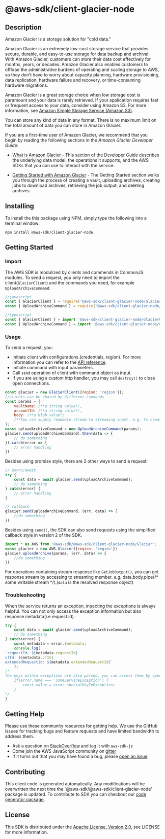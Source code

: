 # @aws-sdk/client-glacier-node

## Description

<p>Amazon Glacier is a storage solution for "cold data."</p> <p>Amazon Glacier is an extremely low-cost storage service that provides secure, durable, and easy-to-use storage for data backup and archival. With Amazon Glacier, customers can store their data cost effectively for months, years, or decades. Amazon Glacier also enables customers to offload the administrative burdens of operating and scaling storage to AWS, so they don't have to worry about capacity planning, hardware provisioning, data replication, hardware failure and recovery, or time-consuming hardware migrations.</p> <p>Amazon Glacier is a great storage choice when low storage cost is paramount and your data is rarely retrieved. If your application requires fast or frequent access to your data, consider using Amazon S3. For more information, see <a href="http://aws.amazon.com/s3/">Amazon Simple Storage Service (Amazon S3)</a>.</p> <p>You can store any kind of data in any format. There is no maximum limit on the total amount of data you can store in Amazon Glacier.</p> <p>If you are a first-time user of Amazon Glacier, we recommend that you begin by reading the following sections in the <i>Amazon Glacier Developer Guide</i>:</p> <ul> <li> <p> <a href="http://docs.aws.amazon.com/amazonglacier/latest/dev/introduction.html">What is Amazon Glacier</a> - This section of the Developer Guide describes the underlying data model, the operations it supports, and the AWS SDKs that you can use to interact with the service.</p> </li> <li> <p> <a href="http://docs.aws.amazon.com/amazonglacier/latest/dev/amazon-glacier-getting-started.html">Getting Started with Amazon Glacier</a> - The Getting Started section walks you through the process of creating a vault, uploading archives, creating jobs to download archives, retrieving the job output, and deleting archives.</p> </li> </ul>

## Installing

To install the this package using NPM, simply type the following into a terminal window: 

```
npm install @aws-sdk/client-glacier-node
```

## Getting Started

### Import

The AWS SDK is modulized by clients and commends in CommonJS modules. To send a request, you only need to import the client(`GlacierClient`) and the commands you need, for example `UploadArchiveCommand`:

```javascript
//javascript
const { GlacierClient } = require('@aws-sdk/client-glacier-node/GlacierClient');
const { UploadArchiveCommand } = require('@aws-sdk/client-glacier-node/commands/UploadArchiveCommand');
```

```javascript
//typescript
const { GlacierClient } = import '@aws-sdk/client-glacier-node/GlacierClient';
const { UploadArchiveCommand } = import '@aws-sdk/client-glacier-node/commands/UploadArchiveCommand';
```

### Usage

To send a request, you:

* Initiate client with configurations.(credentials, region). For more information you can refer to the [API reference][].
* Initiate command with input parameters.
* Call `send` operation of client with command object as input.
* If you are using a custom http handler, you may call `destroy()` to close open connections. 

```javascript
const glacier = new GlacierClient({region: 'region'});
//clients can be shared by different commands
const params = {
    vaultName: /**a string value*/,
    accountId: /**a string value*/,
    body: /**a blob value*/
    /**You can supply readable stream to streaming input. e.g. fs.createReadStream(file) */,
};
const uploadArchiveCommand = new UploadArchiveCommand(params);
glacier.send(uploadArchiveCommand).then(data => {
    // do something
}).catch(error => {
    // error handling
})
```

Besides using promise style, there are 2 other ways to send a request:

```javascript
// async/await
try {
    const data = await glacier.send(uploadArchiveCommand);
    // do something
} catch(error) {
    // error handling
}
```

```javascript
// callback
glacier.send(uploadArchiveCommand, (err, data) => {
    //do something
})
```
 
Besides using `send()`, the SDK can also send requests using the simplified callback style in version 2 of the SDK.

```javascript
import * as AWS from '@aws-sdk/@aws-sdk/client-glacier-node/Glacier';
const glacier = new AWS.Glacier({region: 'region'})
glacier.uploadArchive(params, (err, data) => {
    //do something
})

```

For operations containing stream response like `GetJobOutput()`, you can get response stream by accessing to streaming member. e.g. data.body.pipe(/* some writable stream */).(`data` is the resolved response object)

### Troubleshooting 

When the service returns an exception, inpecting the exceptions is always helpful. You can not only access the exception information but also response metadata(i.e request id).

```javascript
try {
    const data = await glacier.send(uploadArchiveCommand);
    // do something
} catch(error) {
    const metadata = error.$metadata;
    console.log(
`requestId: ${metadata.requestId}
cfId: ${metadata.cfId}
extendedRequestId: ${metadata.extendedRequestId}`
    );
/*
The keys within exceptions are also parsed, you can access them by specifying exception names like below:
    if(error.name === 'SomeServiceException') {
        const value = error.specialKeyInException;
    }
*/
}
```

## Getting Help

Please use these community resources for getting help. We use the GitHub issues for tracking bugs and feature requests and have limited bandwidth to address them.

 * Ask a question on [StackOverflow](https://stackoverflow.com/questions/tagged/aws-sdk-js) and tag it with `aws-sdk-js`
 * Come join the AWS JavaScript community on [gitter](https://gitter.im/aws/aws-sdk-js-v3)
 * If it turns out that you may have found a bug, please [open an issue](https://github.com/aws/aws-sdk-js-v3/issues)

## Contributing
 
This client code is generated automatically. Any modifications will be overwritten the next time the `@aws-sdk/@aws-sdk/client-glacier-node' package is updated. To contribute to SDK you can checkout our [code generator package][].

## License

This SDK is distributed under the
[Apache License, Version 2.0](http://www.apache.org/licenses/LICENSE-2.0),
see LICENSE for more information.

[code generator package]: https://github.com/aws/aws-sdk-js-v3/tree/master/packages/service-types-generator

[API reference]: https://docs.aws.amazon.com/AWSJavaScriptSDK/latest/
